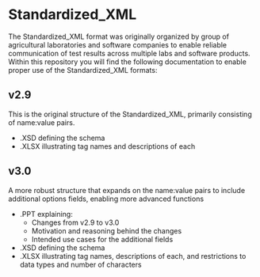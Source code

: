 # Standardized_XML
The Standardized_XML format was originally organized by group of agricultural laboratories and software companies to enable reliable communication of test results across multiple labs and software products. 
Within this repository you will find the following documentation to enable proper use of the Standardized_XML formats:

## v2.9
This is the original structure of the Standardized_XML, primarily consisting of name:value pairs. 
- .XSD defining the schema
- .XLSX illustrating tag names and descriptions of each

## v3.0
A more robust structure that expands on the name:value pairs to include additional options fields, enabling more advanced functions
- .PPT explaining:
  - Changes from v2.9 to v3.0
  - Motivation and reasoning behind the changes
  - Intended use cases for the additional fields
- .XSD defining the schema
- .XLSX illustrating tag names, descriptions of each, and restrictions to data types and number of characters
